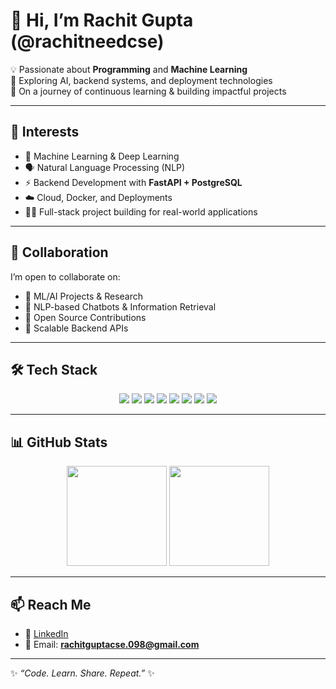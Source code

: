 # 👋 Hi, I’m Rachit Gupta (@rachitneedcse)

💡 Passionate about **Programming** and **Machine Learning**  
🔎 Exploring AI, backend systems, and deployment technologies  
🚀 On a journey of continuous learning & building impactful projects  

---

## 👀 Interests
- 🤖 Machine Learning & Deep Learning  
- 🗣️ Natural Language Processing (NLP)  
- ⚡ Backend Development with **FastAPI + PostgreSQL**  
- ☁️ Cloud, Docker, and Deployments  
- 🧑‍💻 Full-stack project building for real-world applications  

---

## 💞️ Collaboration
I’m open to collaborate on:  
- 🔹 ML/AI Projects & Research  
- 🔹 NLP-based Chatbots & Information Retrieval  
- 🔹 Open Source Contributions  
- 🔹 Scalable Backend APIs  

---

## 🛠️ Tech Stack
<p align="center">
  <img src="https://img.shields.io/badge/Python-3776AB?style=for-the-badge&logo=python&logoColor=white" />
  <img src="https://img.shields.io/badge/FastAPI-009688?style=for-the-badge&logo=fastapi&logoColor=white" />
  <img src="https://img.shields.io/badge/PostgreSQL-316192?style=for-the-badge&logo=postgresql&logoColor=white" />
  <img src="https://img.shields.io/badge/Docker-2496ED?style=for-the-badge&logo=docker&logoColor=white" />
  <img src="https://img.shields.io/badge/AWS-232F3E?style=for-the-badge&logo=amazon-aws&logoColor=white" />
  <img src="https://img.shields.io/badge/Transformers-FF6F00?style=for-the-badge&logo=huggingface&logoColor=white" />
  <img src="https://img.shields.io/badge/PyTorch-EE4C2C?style=for-the-badge&logo=pytorch&logoColor=white" />
  <img src="https://img.shields.io/badge/Scikit--learn-F7931E?style=for-the-badge&logo=scikitlearn&logoColor=white" />
</p>

---

## 📊 GitHub Stats
<p align="center">
  <img src="https://github-readme-stats.vercel.app/api?username=rachitneedcse&show_icons=true&theme=tokyonight" height="160px"/>
  <img src="https://github-readme-stats.vercel.app/api/top-langs/?username=rachitneedcse&layout=compact&theme=tokyonight" height="160px"/>
</p>

---

## 📫 Reach Me
- 💼 [LinkedIn](https://www.linkedin.com/in/rachitneedcse/)  
- 📧 Email: **rachitguptacse.098@gmail.com**

---

✨ _“Code. Learn. Share. Repeat.”_ ✨

<!---
rachitneedcse/rachitneedcse is a ✨ special ✨ repository because its `README.md`
appears on your GitHub profile.
--->
